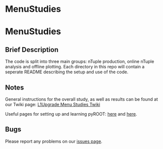 MenuStudies
===========
# MenuStudies

## Brief Description
The code is split into three main groups: nTuple production,
online nTuple analysis and offline plotting. Each directory
in this repo will contain a seperate README describing the
setup and use of the code.


## Notes
General instructions for the overall study, as well as results
can be found at our Twiki page:
[L1Upgrade Menu Studies Twiki](https://twiki.cern.ch/twiki/bin/viewauth/CMS/L1TUpgradeMenuDevelopment)

Useful pages for setting up and learning pyROOT:
[here](http://root.cern.ch/drupal/content/how-use-use-python-pyroot-interpreter) and [here](http://wlav.web.cern.ch/wlav/pyroot/).


## Bugs
Please report any problems on our [issues page](https://github.com/lucasc896/MenuStudies/issues).
